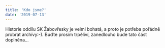 ```yaml
---
title: 'Kdo jsme?'
date: '2019-07-13'
---
```


Historie oddílu SK Žabovřesky je velmi bohatá, a proto je potřeba pořádně probrat archívy:-). Buďte prosím trpěliví, zanedlouho bude tato část doplněna... 